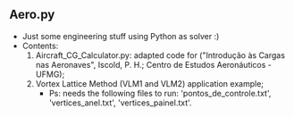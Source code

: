## Aero.py 

- Just some engineering stuff using Python as solver :)
- Contents:
  1. Aircraft_CG_Calculator.py: adapted code for ("Introdução às Cargas nas Aeronaves", Iscold, P. H.; Centro de Estudos Aeronáuticos - UFMG);
  2. Vortex Lattice Method (VLM1 and VLM2) application example;
      * Ps: needs the following files to run: 'pontos_de_controle.txt', 'vertices_anel.txt', 'vertices_painel.txt'.
